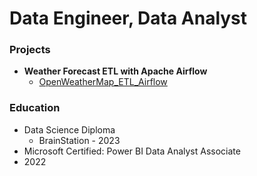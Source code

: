 # Data Engineer, Data Analyst



### Projects
- <b>Weather Forecast ETL with Apache Airflow</b>
  - [OpenWeatherMap_ETL_Airflow](https://github.com/Yousef-Sadatmand/OpenWeatherMap_ETL_Airflow)



### Education
- Data Science Diploma
  - BrainStation - 2023
-  Microsoft Certified: Power BI Data Analyst Associate
  - 2022    
